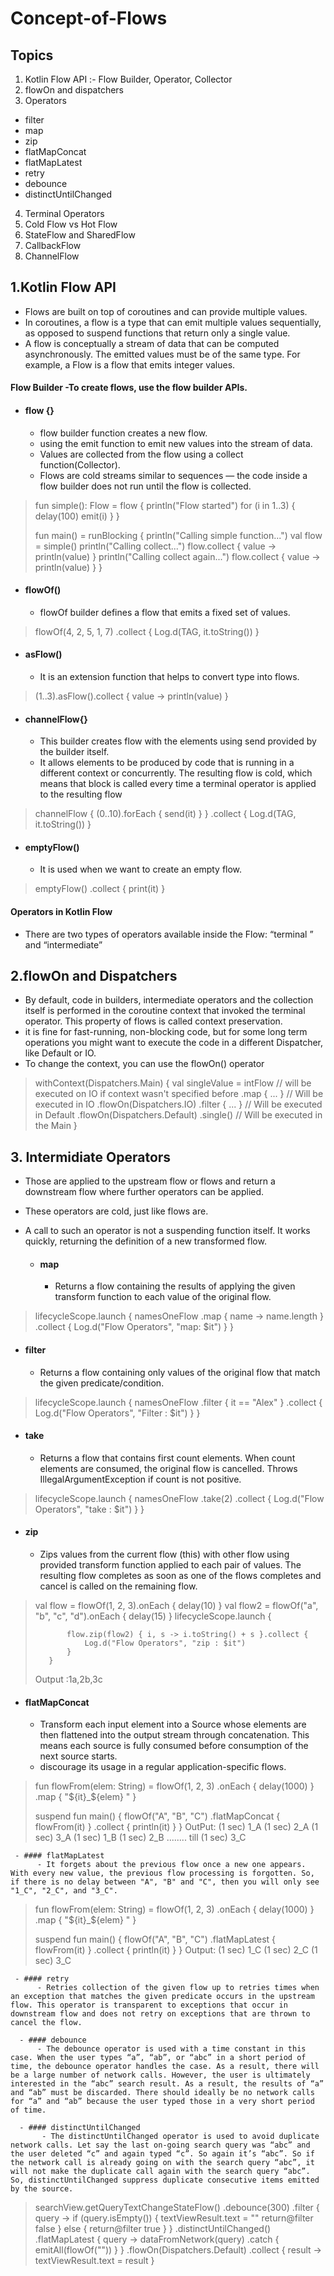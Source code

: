 # Concept-of-Flows

## Topics

1. Kotlin Flow API :- Flow Builder, Operator, Collector
2. flowOn and dispatchers
3. Operators
- filter
- map
- zip
- flatMapConcat
- flatMapLatest
- retry
- debounce
- distinctUntilChanged

4. Terminal Operators
5. Cold Flow vs Hot Flow
6. StateFlow and SharedFlow
7. CallbackFlow
8. ChannelFlow

## 1.Kotlin Flow API
- Flows are built on top of coroutines and can provide multiple values.
- In coroutines, a flow is a type that can emit multiple values sequentially, as opposed to suspend functions that return only a single value. 
-  A flow is conceptually a stream of data that can be computed asynchronously. The emitted values must be of the same type. For example, a Flow<Int> is a flow that emits integer values.
  
  #### Flow Builder -To create flows, use the flow builder APIs.
  - #### flow {}  
       - flow builder function creates a new flow.
       - using the emit function to emit new values into the stream of data.
       - Values are collected from the flow using a collect function(Collector).
       - Flows are cold streams similar to sequences — the code inside a flow builder does not run until the flow is collected. 
      
  
> fun simple(): Flow<Int> = flow { 
> println("Flow started")
> for (i in 1..3) {
> delay(100)
> emit(i)
> }
> }
>
> fun main() = runBlocking<Unit> {
> println("Calling simple function...")
> val flow = simple()
> println("Calling collect...")
> flow.collect { value -> println(value) } 
> println("Calling collect again...")
> flow.collect { value -> println(value) } 
> }

  - #### flowOf()
     - flowOf builder defines a flow that emits a fixed set of values.
> flowOf(4, 2, 5, 1, 7)
> .collect {
>    Log.d(TAG, it.toString())
> }
  
  - #### asFlow()
     - It is an extension function that helps to convert type into flows.
  
> (1..3).asFlow().collect { value -> println(value) }
  
  - #### channelFlow{}
     - This builder creates flow with the elements using send provided by the builder itself.
     - It allows elements to be produced by code that is running in a different context or concurrently. The resulting flow is cold, which means that block is called every time a terminal operator is applied to the resulting flow
> 
> channelFlow {
>   (0..10).forEach {
>       send(it)
>    }
> }
> .collect {
>    Log.d(TAG, it.toString())
> }

  - #### emptyFlow()
     - It is used when we want to create an empty flow.
> emptyFlow<Int>()
>       .collect { print(it) }
>

#### Operators in Kotlin Flow
- There are two types of operators available inside the Flow: “terminal ” and “intermediate”
  
## 2.flowOn and Dispatchers
  
- By default, code in builders, intermediate operators and the collection itself is performed in the coroutine context that invoked the terminal operator. This property of flows is called context preservation.
- it is fine for fast-running, non-blocking code, but for some long term operations you might want to execute the code in a different Dispatcher, like Default or IO.
- To change the context, you can use the flowOn() operator
 
>  
> withContext(Dispatchers.Main) {
>   val singleValue = intFlow // will be executed on IO if context wasn't specified before
>       .map { ... } // Will be executed in IO
>        .flowOn(Dispatchers.IO)
>        .filter { ... } // Will be executed in Default
>        .flowOn(Dispatchers.Default)
>        .single() // Will be executed in the Main
> }
>  
  
## 3. Intermidiate Operators
- Those are applied to the upstream flow or flows and return a downstream flow where further operators can be applied.
- These operators are cold, just like flows are. 
- A call to such an operator is not a suspending function itself. It works quickly, returning the definition of a new transformed flow.
  
  - #### map 
      - Returns a flow containing the results of applying the given transform function to each value of the original flow.
  
> lifecycleScope.launch {
>            namesOneFlow
>                .map { name -> name.length }
>                .collect {
>                    Log.d("Flow Operators", "map: $it")
>                }
>        }
>
  
   - #### filter 
      - Returns a flow containing only values of the original flow that match the given predicate/condition.
  
>   lifecycleScope.launch {
>            namesOneFlow
>                .filter {
>                    it == "Alex"
>                }
>                .collect {
>                    Log.d("Flow Operators", "Filter : $it")
>                }
>        }
  
   - #### take
       - Returns a flow that contains first count elements. When count elements are consumed, the original flow is cancelled. Throws IllegalArgumentException if count is not positive.

> lifecycleScope.launch {
>            namesOneFlow
>                .take(2)
>                .collect {
>                    Log.d("Flow Operators", "take : $it")
>                }
>        }  
  
   - #### zip
        - Zips values from the current flow (this) with other flow using provided transform function applied to each pair of values. The resulting flow completes as soon as one of the flows completes and cancel is called on the remaining flow.
  
> val flow = flowOf(1, 2, 3).onEach { delay(10) }
>        val flow2 = flowOf("a", "b", "c", "d").onEach { delay(15) }
>        lifecycleScope.launch {
>
>            flow.zip(flow2) { i, s -> i.toString() + s }.collect {
>                Log.d("Flow Operators", "zip : $it")
>            }
>        }
>  
>  Output :1a,2b,3c
  
   - #### flatMapConcat
        - Transform each input element into a Source whose elements are then flattened into the output stream through concatenation. This means each source is fully consumed before consumption of the next source starts.
        -  discourage its usage in a regular application-specific flows.
  
>  fun flowFrom(elem: String) = flowOf(1, 2, 3)
>    .onEach { delay(1000) }
>   .map { "${it}_${elem} " }
>
>  suspend fun main() {
>    flowOf("A", "B", "C")
>        .flatMapConcat { flowFrom(it) }
>        .collect { println(it) }
> }
> OutPut:  (1 sec)
>  1_A
> (1 sec)
> 2_A
> (1 sec)
> 3_A
> (1 sec)
> 1_B
> (1 sec)
> 2_B ........ till (1 sec) 3_C
  
     - #### flatMapLatest
          - It forgets about the previous flow once a new one appears. With every new value, the previous flow processing is forgotten. So, if there is no delay between "A", "B" and "C", then you will only see "1_C", "2_C", and "3_C".
  
> fun flowFrom(elem: String) = flowOf(1, 2, 3)
>    .onEach { delay(1000) }
>    .map { "${it}_${elem} " }
>
>  suspend fun main() {
>   flowOf("A", "B", "C")
>       .flatMapLatest { flowFrom(it) }
>       .collect { println(it) }
> }
>  Output:
> (1 sec)
> 1_C
> (1 sec)
> 2_C
> (1 sec)
> 3_C  
  
     - #### retry
          - Retries collection of the given flow up to retries times when an exception that matches the given predicate occurs in the upstream flow. This operator is transparent to exceptions that occur in downstream flow and does not retry on exceptions that are thrown to cancel the flow.
  
      - #### debounce
          - The debounce operator is used with a time constant in this case. When the user types “a”, “ab”, or “abc” in a short period of time, the debounce operator handles the case. As a result, there will be a large number of network calls. However, the user is ultimately interested in the “abc” search result. As a result, the results of “a” and “ab” must be discarded. There should ideally be no network calls for “a” and “ab” because the user typed those in a very short period of time.
  
      - #### distinctUntilChanged
           - The distinctUntilChanged operator is used to avoid duplicate network calls. Let say the last on-going search query was “abc” and the user deleted “c” and again typed “c”. So again it’s “abc”. So if the network call is already going on with the search query “abc”, it will not make the duplicate call again with the search query “abc”. So, distinctUntilChanged suppress duplicate consecutive items emitted by the source.
  
> searchView.getQueryTextChangeStateFlow()
>    .debounce(300)
>    .filter { query ->
>        if (query.isEmpty()) {
>            textViewResult.text = ""
>            return@filter false
>        } else {
>            return@filter true
>        }
>    }
>    .distinctUntilChanged()
>    .flatMapLatest { query ->
>        dataFromNetwork(query)
>            .catch {
>                emitAll(flowOf(""))
>            }
>    }
>    .flowOn(Dispatchers.Default)
>    .collect { result ->
>        textViewResult.text = result
>    }
>  
  
  
  
  

